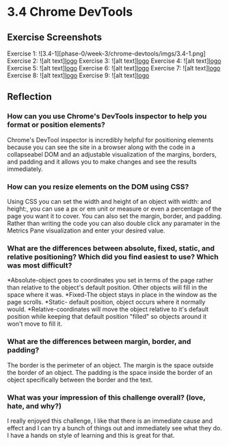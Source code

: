 # 3.4 Chrome DevTools

## Exercise Screenshots

Exercise 1:
![3.4-1][phase-0/week-3/chrome-devtools/imgs/3.4-1.png]
Exercise 2:
![alt text][logo](imgs/3.4-2.png "3.4-2.png")
Exercise 3:
![alt text][logo](imgs/3.4-3.png "3.4-3.png")
Exercise 4:
![alt text][logo](imgs/3.4-4.png "3.4-4.png")
Exercise 5:
![alt text][logo](imgs/3.4-5.png "3.4-5.png")
Exercise 6:
![alt text][logo](imgs/3.4-6.png "3.4-6.png")
Exercise 7:
![alt text][logo](imgs/3.4-7.png "3.4-7.png")
Exercise 8:
![alt text][logo](imgs/3.4-8.png "3.4-8.png")
Exercise 9:
![alt text][logo](imgs/3.4-9.png "3.4-9.png")

## Reflection

### How can you use Chrome's DevTools inspector to help you format or position elements?
Chrome's DevTool inspector is incredibly helpful for positioning elements because you can see the site in a browser along with the code in a collapseabel DOM and an adjustable visualization of the margins, borders, and padding and it allows you to make changes and see the results immediately.

### How can you resize elements on the DOM using CSS?
Using CSS you can set the width and height of an object with width: and height:, you can use a px or em unit or measure or even a percentage of the page you want it to cover. You can also set the margin, border, and padding. Rather than writing the code you can also double click any paramater in the Metrics Pane visualization and enter your desired value.

### What are the differences between absolute, fixed, static, and relative positioning? Which did you find easiest to use? Which was most difficult?
*Absolute-object goes to coordinates you set in terms of the page rather than relative to the object's default position. Other objects will fill in the space where it was.
*Fixed-The object stays in place in the window as the page scrolls.
*Static- default position, object occurs where it normally would.
*Relative-coordinates will move the object relative to it's default position while keeping that default position "filled" so objects around it won't move to fill it.


### What are the differences between margin, border, and padding?
The border is the perimeter of an object. The margin is the space outside the border of an object. The padding is the space inside the border of an object specifically between the border and the text.

### What was your impression of this challenge overall? (love, hate, and why?)
I really enjoyed this challenge, I like that there is an immediate cause and effect and I can try a bunch of things out and immediately see what they do. I have a hands on style of learning and this is great for that.
